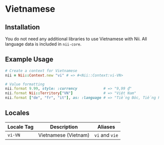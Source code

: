<!-- This file has been generated. Source: languages/_template.md.erb -->

# Vietnamese

## Installation

You do not need any additional libraries to use Vietnamese with Nii.
All language data is included in `nii-core`.

## Example Usage

``` ruby
# Create a context for Vietnamese
nii = Nii::Context.new "vi" # => #<Nii::Context:vi-VN>

# Value formatting
nii.format 9.99, style: :currency            # => "9,99 ₫"
nii.format Nii::Territory["VN"]              # => "Việt Nam"
nii.format ["de", "fr", "it"], as: :language # => "Tiếng Đức, Tiếng Pháp và Tiếng Italy"
```


## Locales

<table>
  <thead>
    <tr>
      <th>Locale Tag</th>
      <th>Description</th>
      <th>Aliases</th>
    </tr>
  </thead>
  <tbody>
    <tr>
      <td><code>vi-VN</code></td>
      <td>Vietnamese (Vietnam)</td>
      <td><code>vi</code> and <code>vie</code></td>
    </tr>
  </tbody>
</table>

